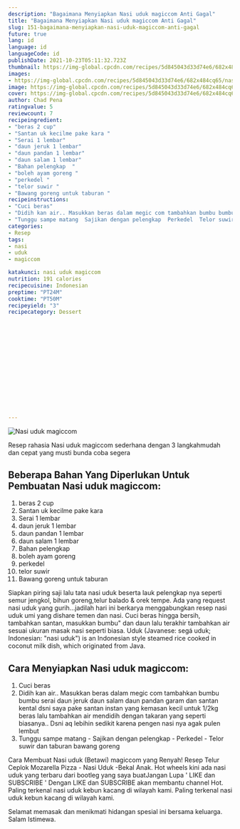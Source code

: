 ```yaml
---
description: "Bagaimana Menyiapkan Nasi uduk magiccom Anti Gagal"
title: "Bagaimana Menyiapkan Nasi uduk magiccom Anti Gagal"
slug: 151-bagaimana-menyiapkan-nasi-uduk-magiccom-anti-gagal
future: true
lang: id
language: id
languageCode: id
publishDate: 2021-10-23T05:11:32.723Z 
thumbnail: https://img-global.cpcdn.com/recipes/5d845043d33d74e6/682x484cq65/nasi-uduk-magiccom-foto-resep-utama.png
images:
- https://img-global.cpcdn.com/recipes/5d845043d33d74e6/682x484cq65/nasi-uduk-magiccom-foto-resep-utama.png
image: https://img-global.cpcdn.com/recipes/5d845043d33d74e6/682x484cq65/nasi-uduk-magiccom-foto-resep-utama.png
cover: https://img-global.cpcdn.com/recipes/5d845043d33d74e6/682x484cq65/nasi-uduk-magiccom-foto-resep-utama.png
author: Chad Pena
ratingvalue: 5
reviewcount: 7
recipeingredient:
- "beras 2 cup"
- "Santan uk kecilme pake kara "
- "Serai 1 lembar"
- "daun jeruk 1 lembar"
- "daun pandan 1 lembar"
- "daun salam 1 lembar"
- "Bahan pelengkap  "
- "boleh ayam goreng "
- "perkedel "
- "telor suwir "
- "Bawang goreng untuk taburan "
recipeinstructions:
- "Cuci beras"
- "Didih kan air.. Masukkan beras dalam megic com tambahkan bumbu bumbu serai daun jeruk daun salam daun pandan garam dan santan kental dsni saya pake santan instan yang kemasan kecil untuk 1/2kg beras lalu tambahkan air mendidih dengan takaran yang seperti biasanya.. Dsni aq lebihin sedikit karena pengen nasi nya agak pulen lembut"
- "Tunggu sampe matang  Sajikan dengan pelengkap  Perkedel  Telor suwir dan taburan bawang goreng"
categories:
- Resep
tags:
- nasi
- uduk
- magiccom

katakunci: nasi uduk magiccom 
nutrition: 191 calories
recipecuisine: Indonesian
preptime: "PT24M"
cooktime: "PT50M"
recipeyield: "3"
recipecategory: Dessert


     
    
    
    
    
    
    
    
    
    
    
      
    
---
```



![Nasi uduk magiccom](https://img-global.cpcdn.com/recipes/5d845043d33d74e6/682x484cq65/nasi-uduk-magiccom-foto-resep-utama.png)

Resep rahasia Nasi uduk magiccom  sederhana dengan 3 langkahmudah dan cepat yang musti bunda coba segera

<!--inarticleads1-->

## Beberapa Bahan Yang Diperlukan Untuk Pembuatan Nasi uduk magiccom:

1. beras 2 cup
1. Santan uk kecilme pake kara 
1. Serai 1 lembar
1. daun jeruk 1 lembar
1. daun pandan 1 lembar
1. daun salam 1 lembar
1. Bahan pelengkap  
1. boleh ayam goreng 
1. perkedel 
1. telor suwir 
1. Bawang goreng untuk taburan 

Siapkan piring saji lalu tata nasi uduk beserta lauk pelengkap nya seperti semur jengkol, bihun goreng,telur balado &amp; orek tempe. Ada yang request nasi uduk yang gurih…jadilah hari ini berkarya menggabungkan resep nasi uduk umi yang dishare temen dan nasi. Cuci beras hingga bersih, tambahkan santan, masukkan bumbu&#34; dan daun lalu terakhir tambahkan air sesuai ukuran masak nasi seperti biasa. Uduk (Javanese: segá uduk; Indonesian: &#34;nasi uduk&#34;) is an Indonesian style steamed rice cooked in coconut milk dish, which originated from Java. 

<!--inarticleads2-->

## Cara Menyiapkan Nasi uduk magiccom:

1. Cuci beras
1. Didih kan air.. Masukkan beras dalam megic com tambahkan bumbu bumbu serai daun jeruk daun salam daun pandan garam dan santan kental dsni saya pake santan instan yang kemasan kecil untuk 1/2kg beras lalu tambahkan air mendidih dengan takaran yang seperti biasanya.. Dsni aq lebihin sedikit karena pengen nasi nya agak pulen lembut
1. Tunggu sampe matang  - Sajikan dengan pelengkap  - Perkedel  - Telor suwir dan taburan bawang goreng


Cara Membuat Nasi uduk (Betawi) magiccom yang Renyah! Resep Telur Ceplok Mozarella Pizza - Nasi Uduk -Bekal Anak. Hot wheels kini ada nasi uduk yang terbaru dari bootleg yang saya buatJangan Lupa &#39; LIKE dan SUBSCRIBE &#39; Dengan LIKE dan SUBSCRIBE akan membantu channel Hot. Paling terkenal nasi uduk kebun kacang di wilayah kami. Paling terkenal nasi uduk kebun kacang di wilayah kami. 

Selamat memasak dan menikmati hidangan spesial ini bersama keluarga. Salam Istimewa.
